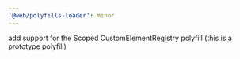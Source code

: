 ```yaml
---
'@web/polyfills-loader': minor
---
```


add support for the Scoped CustomElementRegistry polyfill (this is a prototype polyfill)
